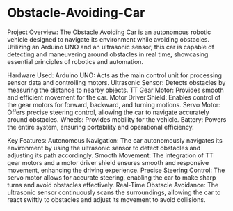 # Obstacle-Avoiding-Car
Project Overview: 
       The Obstacle Avoiding Car is an autonomous robotic vehicle designed to navigate its environment while avoiding obstacles. Utilizing an Arduino UNO and an ultrasonic sensor, this car is capable of detecting and maneuvering around obstacles in real time, showcasing essential principles of robotics and automation.

Hardware Used:
Arduino UNO: Acts as the main control unit for processing sensor data and controlling motors.
Ultrasonic Sensor: Detects obstacles by measuring the distance to nearby objects.
TT Gear Motor: Provides smooth and efficient movement for the car.
Motor Driver Shield: Enables control of the gear motors for forward, backward, and turning motions.
Servo Motor: Offers precise steering control, allowing the car to navigate accurately around obstacles.
Wheels: Provides mobility for the vehicle.
Battery: Powers the entire system, ensuring portability and operational efficiency.

Key Features:
Autonomous Navigation: The car autonomously navigates its environment by using the ultrasonic sensor to detect obstacles and adjusting its path accordingly.
Smooth Movement: The integration of TT gear motors and a motor driver shield ensures smooth and responsive movement, enhancing the driving experience.
Precise Steering Control: The servo motor allows for accurate steering, enabling the car to make sharp turns and avoid obstacles effectively.
Real-Time Obstacle Avoidance: The ultrasonic sensor continuously scans the surroundings, allowing the car to react swiftly to obstacles and adjust its movement to avoid collisions.
